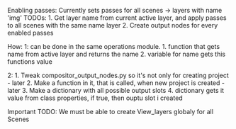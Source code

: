 



Enabling passes:
  Currently sets passes for all scenes -> layers with name 'img'
  TODOs:
    1. Get layer name from current active layer, and apply passes to all scenes with the same name layer
    2. Create output nodes for every enabled passes


How:
  1: can be done in the same operations module.
    1. function that gets name from active layer and returns the name
    2. variable for name gets this functions value

  2:
    1. Tweak compositor_output_nodes.py so it's not only for creating project - later
    2. Make a function in it, that is called, when new project is created - later
    3. Make a dictionary with all possible output slots
    4. dictionary gets it value from class properties, if true, then  ouptu slot i created
  

  Important TODO: We must be able to create View_layers globaly for all Scenes